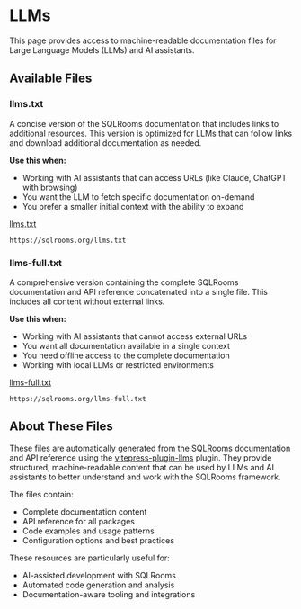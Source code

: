 # LLMs

This page provides access to machine-readable documentation files for Large Language Models (LLMs) and AI assistants.

## Available Files

### llms.txt

A concise version of the SQLRooms documentation that includes links to additional resources. This version is optimized for LLMs that can follow links and download additional documentation as needed.

**Use this when:**

- Working with AI assistants that can access URLs (like Claude, ChatGPT with browsing)
- You want the LLM to fetch specific documentation on-demand
- You prefer a smaller initial context with the ability to expand

[llms.txt](/llms.txt)

```
https://sqlrooms.org/llms.txt
```

### llms-full.txt

A comprehensive version containing the complete SQLRooms documentation and API reference concatenated into a single file. This includes all content without external links.

**Use this when:**

- Working with AI assistants that cannot access external URLs
- You want all documentation available in a single context
- You need offline access to the complete documentation
- Working with local LLMs or restricted environments

[llms-full.txt](/llms-full.txt)

```
https://sqlrooms.org/llms-full.txt
```

## About These Files

These files are automatically generated from the SQLRooms documentation and API reference using the [vitepress-plugin-llms](https://github.com/davidmyersdev/vitepress-plugin-llms) plugin. They provide structured, machine-readable content that can be used by LLMs and AI assistants to better understand and work with the SQLRooms framework.

The files contain:

- Complete documentation content
- API reference for all packages
- Code examples and usage patterns
- Configuration options and best practices

These resources are particularly useful for:

- AI-assisted development with SQLRooms
- Automated code generation and analysis
- Documentation-aware tooling and integrations
